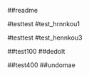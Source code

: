##readme

#testtest
#test_hrnnkou1


#testtest
#test_hennkou3


##test100
##dedolt

##test400
##undomae